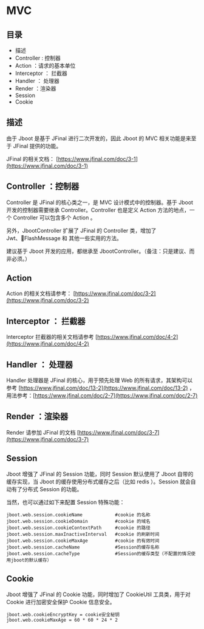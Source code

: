 # MVC


## 目录

- 描述
- Controller : 控制器
- Action ：请求的基本单位
- Interceptor ： 拦截器
- Handler ： 处理器
- Render ：渲染器
- Session 
- Cookie



## 描述
由于 Jboot 是基于 JFinal 进行二次开发的，因此 Jboot 的 MVC 相关功能是来至于 JFinal 提供的功能。

JFinal 的相关文档： [https://www.jfinal.com/doc/3-1](https://www.jfinal.com/doc/3-1)


## Controller ：控制器

 Controller 是 JFinal 的核心类之一，是 MVC 设计模式中的控制器。基于 Jboot 开发的控制器需要继承 Controller。Controller 也是定义 Action 方法的地点，一个 Controller 可以包含多个 Action 。

 另外，JbootController 扩展了 JFinal 的 Controller 类，增加了 Jwt、FlashMessage 和 其他一些实用的方法。

 建议基于 Jboot 开发的应用，都继承至 JbootController。（备注：只是建议、而非必须。）


 ## Action

Action 的相关文档请参考： [https://www.jfinal.com/doc/3-2](https://www.jfinal.com/doc/3-2) 

## Interceptor ： 拦截器

Interceptor 拦截器的相关文档请参考 [https://www.jfinal.com/doc/4-2](https://www.jfinal.com/doc/4-2) 


## Handler ： 处理器

Handler  处理器是 JFinal 的核心，用于预先处理 Web 的所有请求，其架构可以参考 [https://www.jfinal.com/doc/13-2](https://www.jfinal.com/doc/13-2) ，用法参考：[https://www.jfinal.com/doc/2-7](https://www.jfinal.com/doc/2-7) 

## Render ：渲染器

Render 请参加 JFinal 的文档 [https://www.jfinal.com/doc/3-7](https://www.jfinal.com/doc/3-7) 

## Session

Jboot 增强了 JFinal 的 Session 功能，同时 Session 默认使用了 Jboot 自带的缓存实现，当 Jboot 的缓存使用分布式缓存之后（比如 redis ）。Session 就会自动有了分布式 Session 的功能。

当然，也可以通过如下来配置 Session 特殊功能：

```
jboot.web.session.cookieName            #cookie 的名称
jboot.web.session.cookieDomain          #cookie 的域名
jboot.web.session.cookieContextPath     #cookie 的路径
jboot.web.session.maxInactiveInterval   #cookie 的刷新时间
jboot.web.session.cookieMaxAge          #cookie 的有效时间
jboot.web.session.cacheName             #Session的缓存名称
jboot.web.session.cacheType             #Session的缓存类型（不配置的情况使用jboot的默认缓存）
```

## Cookie

Jboot 增强了 JFinal 的 Cookie 功能，同时增加了 CookieUtil 工具类，用于对 Cookie 进行加密安全保护 Cookie 信息安全。

```properties
jboot.web.cookieEncryptKey = cookie安全秘钥
jboot.web.cookieMaxAge = 60 * 60 * 24 * 2
```



